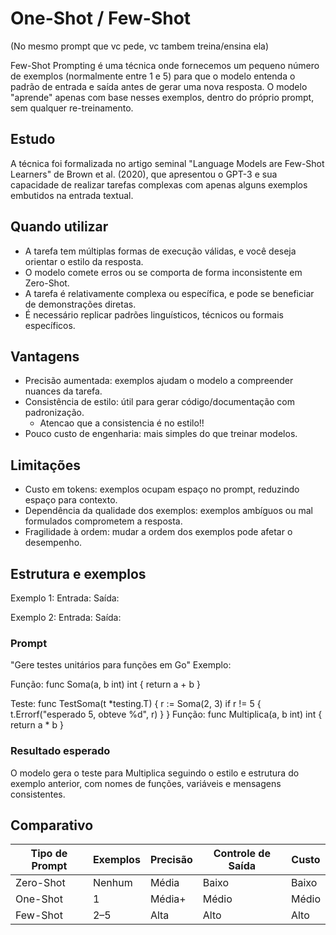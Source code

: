 # One-Shot / Few-Shot

(No mesmo prompt que vc pede, vc tambem treina/ensina ela)

Few-Shot Prompting é uma técnica onde fornecemos um pequeno número de exemplos (normalmente entre 1 e 5) para que o modelo entenda o padrão de entrada e saída antes de gerar uma nova resposta. O modelo "aprende" apenas com base nesses exemplos, dentro do próprio prompt, sem qualquer re-treinamento.

## Estudo

A técnica foi formalizada no artigo seminal "Language Models are Few-Shot Learners" de Brown et al. (2020), que apresentou o GPT-3 e sua capacidade de realizar tarefas complexas com apenas alguns exemplos embutidos na entrada textual.

## Quando utilizar

- A tarefa tem múltiplas formas de execução válidas, e você deseja orientar o estilo da resposta.
- O modelo comete erros ou se comporta de forma inconsistente em Zero-Shot.
- A tarefa é relativamente complexa ou específica, e pode se beneficiar de demonstrações diretas.
- É necessário replicar padrões linguísticos, técnicos ou formais específicos.

## Vantagens

- Precisão aumentada: exemplos ajudam o modelo a compreender nuances da tarefa.
- Consistência de estilo: útil para gerar código/documentação com padronização.
    - Atencao que a consistencia é no estilo!!
- Pouco custo de engenharia: mais simples do que treinar modelos.


## Limitações

- Custo em tokens: exemplos ocupam espaço no prompt, reduzindo espaço para contexto.
- Dependência da qualidade dos exemplos: exemplos ambíguos ou mal formulados comprometem a resposta.
- Fragilidade à ordem: mudar a ordem dos exemplos pode afetar o desempenho.

## Estrutura e exemplos


Exemplo 1:
Entrada: <texto de entrada>
Saída: <resposta esperada>


Exemplo 2:
Entrada: <texto de entrada>
Saída: <resposta esperada>

### Prompt

"Gere testes unitários para funções em Go"
Exemplo:

Função:
func Soma(a, b int) int { return a + b }

Teste:
func TestSoma(t *testing.T) { r := Soma(2, 3) if r != 5 { t.Errorf("esperado 5, obteve %d", r) } }
Função:
func Multiplica(a, b int) int { return a * b }

### Resultado esperado

O modelo gera o teste para Multiplica seguindo o estilo e estrutura do exemplo anterior, com nomes de funções, variáveis e mensagens consistentes.


## Comparativo

| Tipo de Prompt | Exemplos | Precisão | Controle de Saída | Custo |
|----------------|----------|----------|--------------------|-------|
| Zero-Shot      | Nenhum   | Média    | Baixo              | Baixo |
| One-Shot       | 1        | Média+   | Médio              | Médio |
| Few-Shot       | 2–5      | Alta     | Alto               | Alto  |